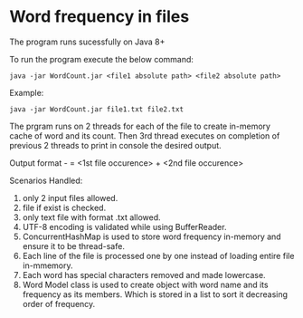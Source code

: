 # Word frequency in files

The program runs sucessfully on Java 8+

To run the program execute the below command:
```
java -jar WordCount.jar <file1 absolute path> <file2 absolute path>
```
Example: 
```
java -jar WordCount.jar file1.txt file2.txt
```

The prgram runs on 2 threads for each of the file to create in-memory cache of word and its count.
Then 3rd thread executes on completion of previous 2 threads to print in console the desired output.

Output format - <word> <total occurences> = <1st file occurence> + <2nd file occurence>

Scenarios Handled:
1. only 2 input files allowed.
2. file if exist is checked.
3. only text file with format .txt allowed.
4. UTF-8 encoding is validated while using BufferReader.
5. ConcurrentHashMap is used to store word frequency in-memory and ensure it to be thread-safe.
6. Each line of the file is processed one by one instead of loading entire file in-mmemory.
7. Each word has special characters removed and made lowercase.
8. Word Model class is used to create object with word name and its frequency as its members. Which is stored in a list to sort it
   decreasing order of frequency.
